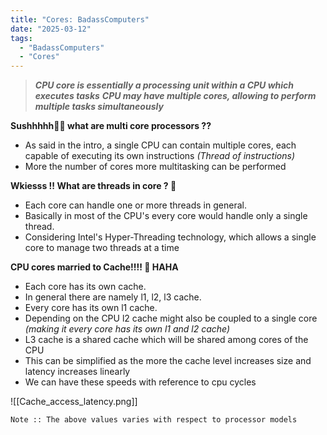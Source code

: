 ```yaml
---
title: "Cores: BadassComputers"
date: "2025-03-12"
tags:
  - "BadassComputers"
  - "Cores"
---
```


> ***CPU core is essentially a processing unit within a CPU which executes tasks***
> ***CPU may have multiple cores, allowing to perform multiple tasks simultaneously***

**Sushhhhh😮‍💨 what are multi core processors ??**
- As said in the intro, a single CPU can contain multiple cores, each capable of executing its own instructions *(Thread of instructions)*
- More the number of cores more multitasking can be performed

**Wkiesss !! What are threads in core ? 🧶**
- Each core can handle one or more threads in general.
- Basically in most of the CPU's every core would handle only a single thread.
- Considering Intel's Hyper-Threading technology, which allows a single core to manage two threads at a time

**CPU cores married to Cache!!!! 🤭 HAHA**
- Each core has its own cache.
- In general there are namely l1, l2, l3 cache. 
- Every core has its own l1 cache.
- Depending on the CPU l2 cache might also be coupled to a single core *(making it every core has its own l1 and l2 cache)*
- L3 cache is a shared cache which will be shared among cores of the CPU
- This can be simplified as the more the cache level increases size and latency increases linearly
- We can have these speeds with reference to cpu cycles

![[Cache_access_latency.png]]

`Note :: The above values varies with respect to processor models`
